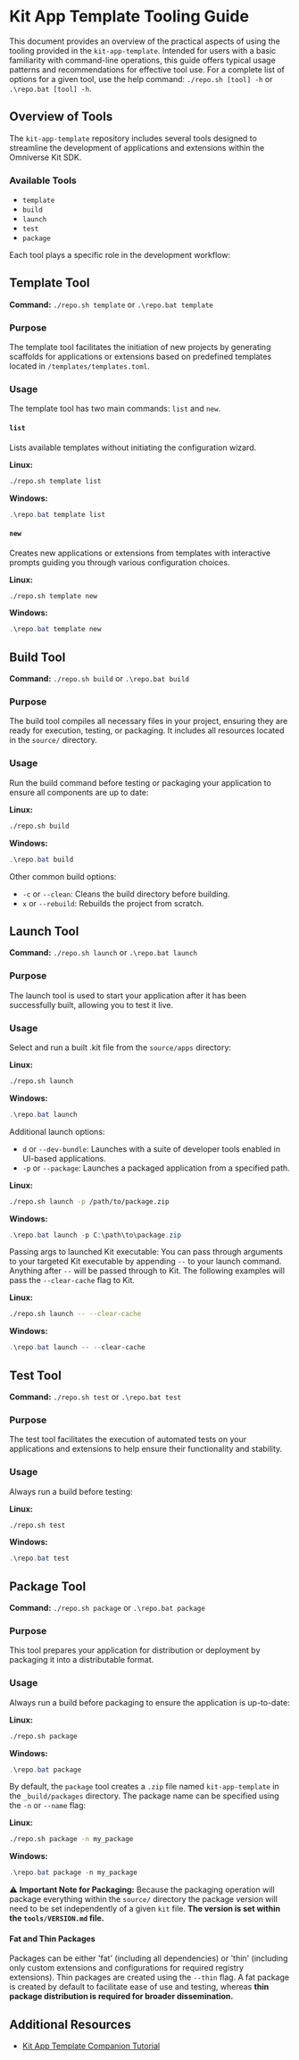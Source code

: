 # Kit App Template Tooling Guide

This document provides an overview of the practical aspects of using the tooling provided in the `kit-app-template`. Intended for users with a basic familiarity with command-line operations, this guide offers typical usage patterns and recommendations for effective tool use. For a complete list of options for a given tool, use the help command: `./repo.sh [tool] -h` or `.\repo.bat [tool] -h`.

## Overview of Tools

The `kit-app-template` repository includes several tools designed to streamline the development of applications and extensions within the Omniverse Kit SDK.

### Available Tools
- `template`
- `build`
- `launch`
- `test`
- `package`

Each tool plays a specific role in the development workflow:

## Template Tool

**Command:** `./repo.sh template` or `.\repo.bat template`

### Purpose
The template tool facilitates the initiation of new projects by generating scaffolds for applications or extensions based on predefined templates located in `/templates/templates.toml`.

### Usage
The template tool has two main commands: `list` and `new`.

#### `list`
Lists available templates without initiating the configuration wizard.

**Linux:**
```bash
./repo.sh template list
```
**Windows:**
```powershell
.\repo.bat template list
```

#### `new`
Creates new applications or extensions from templates with interactive prompts guiding you through various configuration choices.

**Linux:**
```bash
./repo.sh template new
```
**Windows:**
```powershell
.\repo.bat template new
```

## Build Tool

**Command:** `./repo.sh build` or `.\repo.bat build`

### Purpose
The build tool compiles all necessary files in your project, ensuring they are ready for execution, testing, or packaging. It includes all resources located in the `source/` directory.

### Usage
Run the build command before testing or packaging your application to ensure all components are up to date:

**Linux:**
```bash
./repo.sh build
```
**Windows:**
```powershell
.\repo.bat build
```

Other common build options:
- `-c` or `--clean`: Cleans the build directory before building.
- `x` or `--rebuild`: Rebuilds the project from scratch.

## Launch Tool

**Command:** `./repo.sh launch` or `.\repo.bat launch`

### Purpose
The launch tool is used to start your application after it has been successfully built, allowing you to test it live.

### Usage
Select and run a built .kit file from the `source/apps` directory:

**Linux:**
```bash
./repo.sh launch
```
**Windows:**
```powershell
.\repo.bat launch
```

Additional launch options:
- `d` or `--dev-bundle`: Launches with a suite of developer tools enabled in UI-based applications.
- `-p` or `--package`: Launches a packaged application from a specified path.

**Linux:**
```bash
./repo.sh launch -p /path/to/package.zip
```
**Windows:**
```powershell
.\repo.bat launch -p C:\path\to\package.zip
```

Passing args to launched Kit executable:
You can pass through arguments to your targeted Kit executable by appending `--` to your launch command. Anything after `--` will be passed through to Kit. The following examples will pass the `--clear-cache` flag to Kit.

**Linux:**
```bash
./repo.sh launch -- --clear-cache
```
**Windows:**
```powershell
.\repo.bat launch -- --clear-cache
```

## Test Tool

**Command:** `./repo.sh test` or `.\repo.bat test`

### Purpose
The test tool facilitates the execution of automated tests on your applications and extensions to help ensure their functionality and stability.

### Usage
Always run a build before testing:

**Linux:**
```bash
./repo.sh test
```
**Windows:**
```powershell
.\repo.bat test
```

## Package Tool

**Command:** `./repo.sh package` or `.\repo.bat package`

### Purpose
This tool prepares your application for distribution or deployment by packaging it into a distributable format.

### Usage
Always run a build before packaging to ensure the application is up-to-date:

**Linux:**
```bash
./repo.sh package
```
**Windows:**
```powershell
.\repo.bat package
```

By default, the `package` tool creates a `.zip` file named `kit-app-template` in the `_build/packages` directory. The package name can be specified using the `-n` or `--name` flag:

**Linux:**
```bash
./repo.sh package -n my_package
```
**Windows:**
```powershell
.\repo.bat package -n my_package
```

:warning: **Important Note for Packaging:** Because the packaging operation will package everything within the `source/` directory the package version will need to be set independently of a given `kit` file.  **The version is set within the `tools/VERSION.md` file.**

#### Fat and Thin Packages
Packages can be either 'fat' (including all dependencies) or 'thin' (including only custom extensions and configurations for required registry extensions). Thin packages are created using the `--thin` flag. A fat package is created by default to facilitate ease of use and testing, whereas **thin package distribution is required for broader dissemination.**

## Additional Resources
- [Kit App Template Companion Tutorial](https://docs.omniverse.nvidia.com/kit/docs/kit-app-template/latest/docs/intro.html)